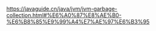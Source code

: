 
https://javaguide.cn/java/jvm/jvm-garbage-collection.html#%E6%A0%87%E8%AE%B0-%E6%B8%85%E9%99%A4%E7%AE%97%E6%B3%95